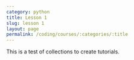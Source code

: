 ```yaml
---
category: python
title: Lesson 1
slug: lesson 1
layout: page
permalink: /coding/courses/:categories/:title
---
```

This is a test of collections to create tutorials.